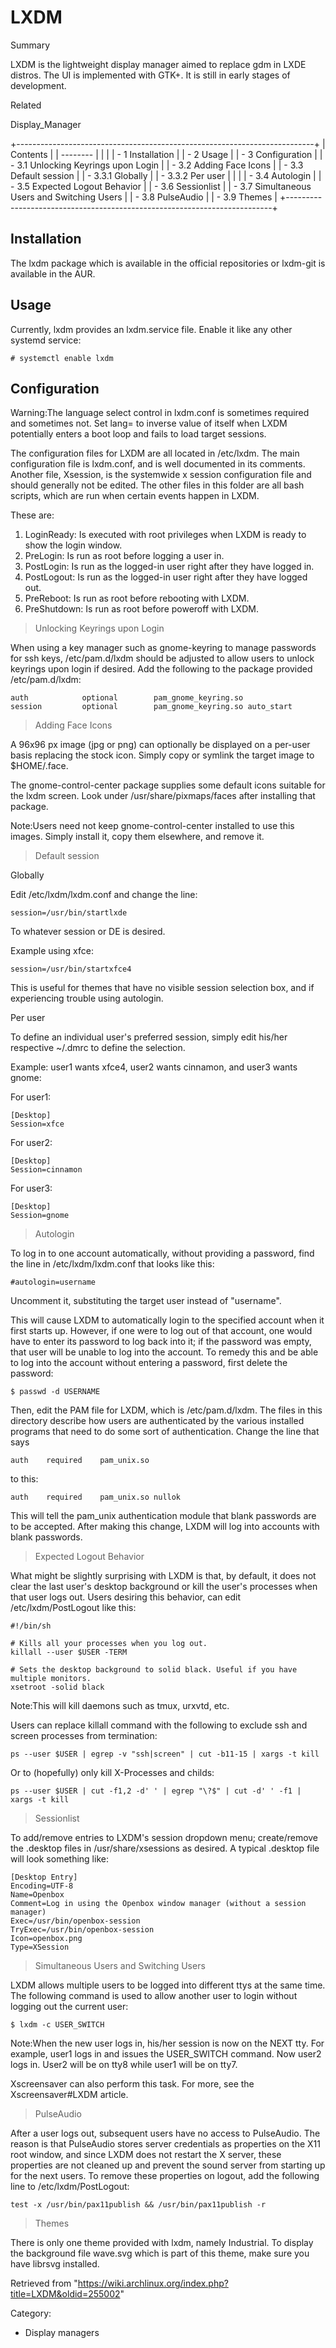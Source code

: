 LXDM
====

Summary

LXDM is the lightweight display manager aimed to replace gdm in LXDE
distros. The UI is implemented with GTK+. It is still in early stages of
development.

Related

Display_Manager

+--------------------------------------------------------------------------+
| Contents                                                                 |
| --------                                                                 |
|                                                                          |
| -   1 Installation                                                       |
| -   2 Usage                                                              |
| -   3 Configuration                                                      |
|     -   3.1 Unlocking Keyrings upon Login                                |
|     -   3.2 Adding Face Icons                                            |
|     -   3.3 Default session                                              |
|         -   3.3.1 Globally                                               |
|         -   3.3.2 Per user                                               |
|                                                                          |
|     -   3.4 Autologin                                                    |
|     -   3.5 Expected Logout Behavior                                     |
|     -   3.6 Sessionlist                                                  |
|     -   3.7 Simultaneous Users and Switching Users                       |
|     -   3.8 PulseAudio                                                   |
|     -   3.9 Themes                                                       |
+--------------------------------------------------------------------------+

Installation
------------

The lxdm package which is available in the official repositories or
lxdm-git is available in the AUR.

Usage
-----

Currently, lxdm provides an lxdm.service file. Enable it like any other
systemd service:

    # systemctl enable lxdm

Configuration
-------------

Warning:The language select control in lxdm.conf is sometimes required
and sometimes not. Set lang= to inverse value of itself when LXDM
potentially enters a boot loop and fails to load target sessions.

The configuration files for LXDM are all located in /etc/lxdm. The main
configuration file is lxdm.conf, and is well documented in its comments.
Another file, Xsession, is the systemwide x session configuration file
and should generally not be edited. The other files in this folder are
all bash scripts, which are run when certain events happen in LXDM.

These are:

1.  LoginReady: Is executed with root privileges when LXDM is ready to
    show the login window.
2.  PreLogin: Is run as root before logging a user in.
3.  PostLogin: Is run as the logged-in user right after they have logged
    in.
4.  PostLogout: Is run as the logged-in user right after they have
    logged out.
5.  PreReboot: Is run as root before rebooting with LXDM.
6.  PreShutdown: Is run as root before poweroff with LXDM.

> Unlocking Keyrings upon Login

When using a key manager such as gnome-keyring to manage passwords for
ssh keys, /etc/pam.d/lxdm should be adjusted to allow users to unlock
keyrings upon login if desired. Add the following to the package
provided /etc/pam.d/lxdm:

    auth            optional        pam_gnome_keyring.so
    session         optional        pam_gnome_keyring.so auto_start

> Adding Face Icons

A 96x96 px image (jpg or png) can optionally be displayed on a per-user
basis replacing the stock icon. Simply copy or symlink the target image
to $HOME/.face.

The gnome-control-center package supplies some default icons suitable
for the lxdm screen. Look under /usr/share/pixmaps/faces after
installing that package.

Note:Users need not keep gnome-control-center installed to use this
images. Simply install it, copy them elsewhere, and remove it.

> Default session

Globally

Edit /etc/lxdm/lxdm.conf and change the line:

    session=/usr/bin/startlxde

To whatever session or DE is desired.

Example using xfce:

    session=/usr/bin/startxfce4

This is useful for themes that have no visible session selection box,
and if experiencing trouble using autologin.

Per user

To define an individual user's preferred session, simply edit his/her
respective ~/.dmrc to define the selection.

Example: user1 wants xfce4, user2 wants cinnamon, and user3 wants gnome:

For user1:

    [Desktop]
    Session=xfce

For user2:

    [Desktop]
    Session=cinnamon

For user3:

    [Desktop]
    Session=gnome

> Autologin

To log in to one account automatically, without providing a password,
find the line in /etc/lxdm/lxdm.conf that looks like this:

    #autologin=username

Uncomment it, substituting the target user instead of "username".

This will cause LXDM to automatically login to the specified account
when it first starts up. However, if one were to log out of that
account, one would have to enter its password to log back into it; if
the password was empty, that user will be unable to log into the
account. To remedy this and be able to log into the account without
entering a password, first delete the password:

    $ passwd -d USERNAME

Then, edit the PAM file for LXDM, which is /etc/pam.d/lxdm. The files in
this directory describe how users are authenticated by the various
installed programs that need to do some sort of authentication. Change
the line that says

    auth    required    pam_unix.so

to this:

    auth    required    pam_unix.so nullok

This will tell the pam_unix authentication module that blank passwords
are to be accepted. After making this change, LXDM will log into
accounts with blank passwords.

> Expected Logout Behavior

What might be slightly surprising with LXDM is that, by default, it does
not clear the last user's desktop background or kill the user's
processes when that user logs out. Users desiring this behavior, can
edit /etc/lxdm/PostLogout like this:

    #!/bin/sh

    # Kills all your processes when you log out.
    killall --user $USER -TERM

    # Sets the desktop background to solid black. Useful if you have multiple monitors.
    xsetroot -solid black

Note:This will kill daemons such as tmux, urxvtd, etc.

Users can replace killall command with the following to exclude ssh and
screen processes from termination:

    ps --user $USER | egrep -v "ssh|screen" | cut -b11-15 | xargs -t kill

Or to (hopefully) only kill X-Processes and childs:

    ps --user $USER | cut -f1,2 -d' ' | egrep "\?$" | cut -d' ' -f1 | xargs -t kill

> Sessionlist

To add/remove entries to LXDM's session dropdown menu; create/remove the
.desktop files in /usr/share/xsessions as desired. A typical .desktop
file will look something like:

    [Desktop Entry]
    Encoding=UTF-8
    Name=Openbox
    Comment=Log in using the Openbox window manager (without a session manager)
    Exec=/usr/bin/openbox-session
    TryExec=/usr/bin/openbox-session
    Icon=openbox.png
    Type=XSession

> Simultaneous Users and Switching Users

LXDM allows multiple users to be logged into different ttys at the same
time. The following command is used to allow another user to login
without logging out the current user:

    $ lxdm -c USER_SWITCH

Note:When the new user logs in, his/her session is now on the NEXT tty.
For example, user1 logs in and issues the USER_SWITCH command. Now user2
logs in. User2 will be on tty8 while user1 will be on tty7.

Xscreensaver can also perform this task. For more, see the
Xscreensaver#LXDM article.

> PulseAudio

After a user logs out, subsequent users have no access to PulseAudio.
The reason is that PulseAudio stores server credentials as properties on
the X11 root window, and since LXDM does not restart the X server, these
properties are not cleaned up and prevent the sound server from starting
up for the next users. To remove these properties on logout, add the
following line to /etc/lxdm/PostLogout:

    test -x /usr/bin/pax11publish && /usr/bin/pax11publish -r

> Themes

There is only one theme provided with lxdm, namely Industrial. To
display the background file wave.svg which is part of this theme, make
sure you have librsvg installed.

Retrieved from
"https://wiki.archlinux.org/index.php?title=LXDM&oldid=255002"

Category:

-   Display managers
